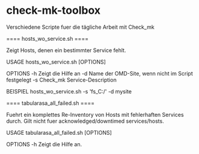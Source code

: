# check-mk-toolbox
Verschiedene Scripte fuer die tägliche Arbeit mit Check_mk


==== hosts_wo_service.sh ====

Zeigt Hosts, denen ein bestimmter Service fehlt.

USAGE
  hosts_wo_service.sh [OPTIONS]

OPTIONS
  -h Zeigt die Hilfe an
  -d Name der OMD-Site, wenn nicht im Script festgelegt
  -s Check_mk Service-Description

BEISPIEL
  hosts_wo_service.sh -s 'fs_C:/' -d mysite


==== tabularasa_all_failed.sh ====

Fuehrt ein komplettes Re-Inventory von Hosts mit fehlerhaften Services durch.
Gilt nicht fuer acknowledged/downtimed services/hosts.

USAGE
  tabularasa_all_failed.sh [OPTIONS]

OPTIONS
  -h Zeigt die Hilfe an.
